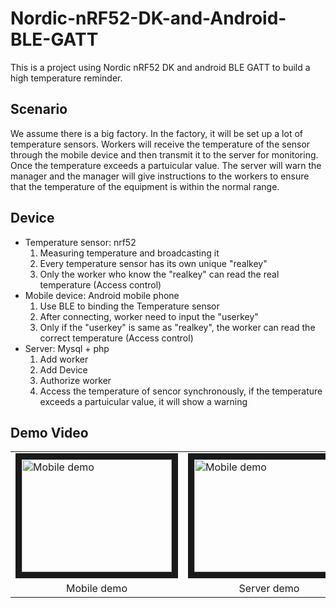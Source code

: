 # Nordic-nRF52-DK-and-Android-BLE-GATT
This is a project using Nordic nRF52 DK and android BLE GATT to build a high temperature reminder.

## Scenario
We assume there is a big factory. In the factory, it will be set up a lot of temperature sensors. Workers will receive the temperature of the sensor through the mobile device and then transmit it to the server for monitoring. Once the temperature exceeds a partuicular value. The server will warn the manager and the manager will give instructions to the workers to ensure that the temperature of the equipment is within the normal range.

## Device
+ Temperature sensor: nrf52
   1. Measuring temperature and broadcasting it
   2. Every temperature sensor has its own unique "realkey"
   3. Only the worker who know the "realkey" can read the real temperature (Access control)
+ Mobile device: Android mobile phone
   1. Use BLE to binding the Temperature sensor
   2. After connecting, worker need to input the "userkey"
   3. Only if the "userkey" is same as "realkey", the worker can read the correct temperature (Access control)
+ Server: Mysql + php
   1. Add worker
   2. Add Device
   3. Authorize worker
   4. Access the temperature of sencor synchronously, if the temperature exceeds a partuicular value, it will show a warning
   
## Demo Video
<Table>
   <tr>
      <td><a href="http://www.youtube.com/watch?feature=player_embedded&v=-EyBObxK2J4
" target="_blank"><img src="http://img.youtube.com/vi/-EyBObxK2J4/0.jpg" 
alt="Mobile demo" width="240" height="180" border="10" /></a></td>
      <td><a href="http://www.youtube.com/watch?feature=player_embedded&v=onTLXl7MEwo
" target="_blank"><img src="http://img.youtube.com/vi/onTLXl7MEwo/0.jpg" 
alt="Mobile demo" width="240" height="180" border="10" /></a></td>
   </tr>
   <tr>
      <td align="center">Mobile demo</td>
      <td align="center">Server demo</td>
   </tr>
</Table>





